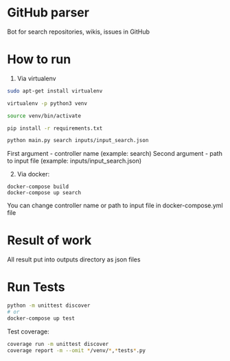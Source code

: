 # GitHub parser
Bot for search repositories, wikis, issues in GitHub

# How to run

1. Via virtualenv
```bash
sudo apt-get install virtualenv

virtualenv -p python3 venv

source venv/bin/activate

pip install -r requirements.txt

python main.py search inputs/input_search.json
```
First argument - controller name (example: search)
Second argument - path to input file (example: inputs/input_search.json)
   
2. Via docker:
```
docker-compose build
docker-compose up search
```
You can change controller name or path to input file in docker-compose.yml file

# Result of work
All result put into outputs directory as json files
   
# Run Tests
```bash
python -m unittest discover
# or
docker-compose up test
```

Test coverage:
```bash
coverage run -m unittest discover
coverage report -m --omit */venv/*,*tests*.py
```